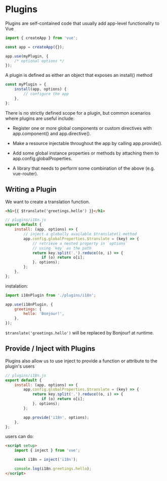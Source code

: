 # Plugins

Plugins are self-contained code that usually add app-level functionality to Vue

```js
import { createApp } from 'vue';

const app = createApp({});

app.use(myPlugin, {
    /* optional options */
});
```

A plugin is defined as either an object that exposes an install() method

```js
const myPlugin = {
    install(app, options) {
        // configure the app
    },
};
```

There is no strictly defined scope for a plugin, but common scenarios where plugins are useful include:

-   Register one or more global components or custom directives with app.component() and app.directive().

-   Make a resource injectable throughout the app by calling app.provide().

-   Add some global instance properties or methods by attaching them to app.config.globalProperties.

-   A library that needs to perform some combination of the above (e.g. vue-router).

## Writing a Plugin

We want to create a translation function.

```html
<h1>{{ $translate('greetings.hello') }}</h1>
```

```js
// plugins/i18n.js
export default {
    install: (app, options) => {
        // inject a globally available $translate() method
        app.config.globalProperties.$translate = (key) => {
            // retrieve a nested property in `options`
            // using `key` as the path
            return key.split('.').reduce((o, i) => {
                if (o) return o[i];
            }, options);
        };
    },
};
```

instalation:

```js
import i18nPlugin from './plugins/i18n';

app.use(i18nPlugin, {
    greetings: {
        hello: 'Bonjour!',
    },
});
```

`$translate('greetings.hello')` will be replaced by Bonjour! at runtime.

## Provide / Inject with Plugins

Plugins also allow us to use inject to provide a function or attribute to the plugin's users

```js
// plugins/i18n.js
export default {
    install: (app, options) => {
        app.config.globalProperties.$translate = (key) => {
            return key.split('.').reduce((o, i) => {
                if (o) return o[i];
            }, options);
        };

        app.provide('i18n', options);
    },
};
```

users can do:

```html
<script setup>
    import { inject } from 'vue';

    const i18n = inject('i18n');

    console.log(i18n.greetings.hello);
</script>
```
